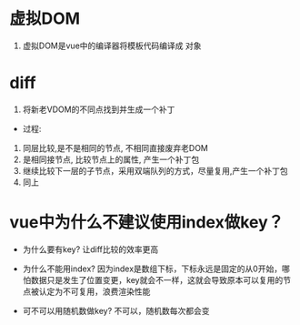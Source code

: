 # 虚拟DOM
1. 虚拟DOM是vue中的编译器将模板代码编译成 对象

# diff
1. 将新老VDOM的不同点找到并生成一个补丁

- 过程:
1. 同层比较,是不是相同的节点, 不相同直接废弃老DOM
2. 是相同接节点, 比较节点上的属性, 产生一个补丁包
3. 继续比较下一层的子节点，采用双端队列的方式，尽量复用,产生一个补丁包
4. 同上

# vue中为什么不建议使用index做key？
- 为什么要有key?
让diff比较的效率更高

- 为什么不能用index?
因为index是数组下标，下标永远是固定的从0开始，哪怕数据只是发生了位置变更，key就会不一样，这就会导致原本可以复用的节点被认定为不可复用，浪费渲染性能

- 可不可以用随机数做key?
不可以，随机数每次都会变